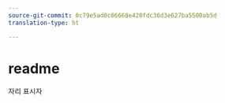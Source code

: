 ```yaml
---
source-git-commit: 0c79e5ad0c06668e420fdc36d3e627ba5500ab5d
translation-type: ht

---
```

# readme

자리 표시자
